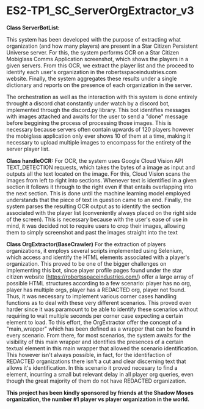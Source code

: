 # ES2-TP1_SC_ServerOrgExtractor_v3

**Class ServerBotList:**

  This system has been developed with the purpose of extracting what organization (and how many players) are present in a Star Citizen Persistent Universe  server. For this, the system performs OCR on a Star Citizen Mobiglass Comms Application screenshot, which shows the players in a given servers. From        this OCR, we extract the player list and the proceed to identify each user's organization in the robertsspaceindustries.com website. Finally, the system    aggregates these results under a single dictionary and reports on the presence of each organization in the server.
  
  The orchestration as well as the interaction with this system is done entirely throught a discord chat constantly under watch by a discord bot, implemented through the discord.py library. This bot identifies messages with images attached and awaits for the user to send a "done" message before beggining the process of processing those images. This is necessary because servers often contain upwards of 120 players however the mobiglass application only ever shows 10 of them at a time, making it necessary to upload multiple images to encompass for the entirety of the server player list.

**Class handleOCR:**
  For OCR, the system uses Google Cloud Vision API TEXT_DETECTION requests, which takes the bytes of a image as input and outputs all the text located on   the image. For this, Cloud Vision scans the images from left to right into sections. Whenever text is identified in a given section it follows it through   to the right even if that entails overlapping into the next section. This is done until the machine learning model employed understands that the piece     of text in question came to an end. Finally, the system parses the resulting OCR output as to identify the section associated with the player list (conveniently always placed on the right side of the screen). This is necessary because with the user's ease of use in mind, it was decided not to require users to crop their images, allowing them to simply screenshot and past the images straight into the text

**Class OrgExtractor(BaseCrawler)**
  For the extraction of players organizations, it employs several scripts implemented using Selenium, which access and identify the HTML elements associated with a player's organization. This proved to be one of the bigger challenges on implementing this bot, since player profile pages found under the star citizen website (https://robertsspaceindustries.com/) offer a large array of possible HTML structures according to a few scenario: player has no org, player has multiple orgs, player has a REDACTED org, player not found. Thus, it was necessary to implement various corner cases handling functions as to deal with these very different scenarios. This proved even harder since it was paramount to be able to identify these scenarios without requiring to wait multiple seconds per corner case expecting a certain element to load. To this effort, the OrgExtractor offer the concept of a "main_wrapper" which has been defined as a wrapper that can be found in every scenario. From there, for most scenarios, the system awaits for the visibility of this main wrapper and identifies the presences of a certain textual element in this main wrapper that allowed the scenario identification. This however isn't always possible, in fact, for the identifaction of REDACTED organizations there isn't a cut and clear discerning text that allows it's identification. In this scenario it proved necesary to find a element, incurring a small but relevant delay in all player org queries, even though the great majority of them do not have REDACTED organization.



**This project has been kindly sponsored by friends at the Shadow Moses organization, the number #1 player vs player organization in the world.**
